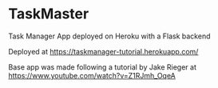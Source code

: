 # TaskMaster
Task Manager App deployed on Heroku with a Flask backend

Deployed at https://taskmanager-tutorial.herokuapp.com/

Base app was made following a tutorial by Jake Rieger at https://www.youtube.com/watch?v=Z1RJmh_OqeA
